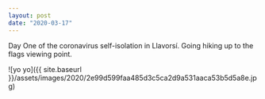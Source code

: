 ```yaml
---
layout: post
date: "2020-03-17"
---
```


Day One of the coronavirus self-isolation in Llavorsí. Going hiking up to the flags viewing point.

![yo yo]({{ site.baseurl }}/assets/images/2020/2e99d599faa485d3c5ca2d9a531aaca53b5d5a8e.jpg)
